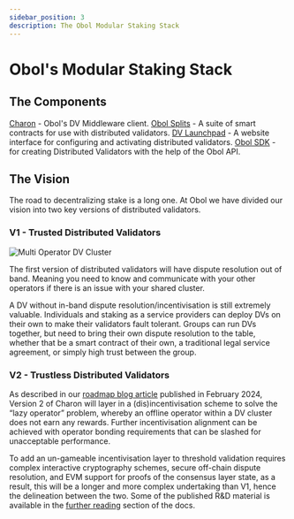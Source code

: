 ```yaml
---
sidebar_position: 3
description: The Obol Modular Staking Stack
---
```


# Obol's Modular Staking Stack

## The Components

[Charon](../charon/intro.md) - Obol's DV Middleware client. 
[Obol Splits](../intro/obol-splits.mdx) - A suite of smart contracts for use with distributed validators.
[DV Launchpad](../intro/launchpad.md) - A website interface for configuring and activating distributed validators.
[Obol SDK](../../adv/advanced/quickstart-sdk.mdx) - for creating Distributed Validators with the help of the Obol API.

## The Vision

The road to decentralizing stake is a long one. At Obol we have divided our vision into two key versions of distributed validators.

### V1 - Trusted Distributed Validators

![Multi Operator DV Cluster](/img/MultiOperator7.png)

The first version of distributed validators will have dispute resolution out of band. Meaning you need to know and communicate with your other operators if there is an issue with your shared cluster.

A DV without in-band dispute resolution/incentivisation is still extremely valuable. Individuals and staking as a service providers can deploy DVs on their own to make their validators fault tolerant. Groups can run DVs together, but need to bring their own dispute resolution to the table, whether that be a smart contract of their own, a traditional legal service agreement, or simply high trust between the group.

### V2 - Trustless Distributed Validators

As described in our [roadmap blog article](https://blog.obol.org/roadmap-the-distributed-validator-protocol/) published in February 2024, Version 2 of Charon will layer in a (dis)incentivisation scheme to solve the “lazy operator” problem, whereby an offline operator within a DV cluster does not earn any rewards. Further incentivisation alignment can be achieved with operator bonding requirements that can be slashed for unacceptable performance.

To add an un-gameable incentivisation layer to threshold validation requires complex interactive cryptography schemes, secure off-chain dispute resolution, and EVM support for proofs of the consensus layer state, as a result, this will be a longer and more complex undertaking than V1, hence the delineation between the two. Some of the published R&D material is available in the [further reading](https://docs.obol.org/next/fr/resources#research-and-development) section of the docs.